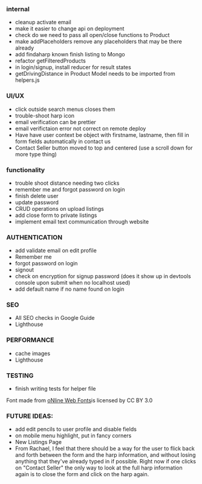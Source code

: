 ### internal
- cleanup activate email
- make it easier to change api on deployment
- check do we need to pass all open/close functions to Product
- make addPlaceholders remove any placeholders that may be there already
- add findaharp known finish listing to Mongo
- refactor getFilteredProducts
- in login/signup, install reducer for result states
- getDrivingDistance in Product Model needs to be imported from helpers.js

### UI/UX

- click outside search menus closes them
- trouble-shoot harp icon
- email verification can be prettier
- email verifictaion error not correct on remote deploy
- Have have user context be object with firstname, lastname, then fill in form fields automatically in contact us 
- Contact Seller button moved to top and centered (use a scroll down for more type thing)

### functionality
- trouble shoot distance needing two clicks
- remember me and forgot password on login
- finish delete user
- update password
- CRUD operations on upload listings
- add close form to private listings
- implement email text communication through website

### AUTHENTICATION
- add validate email on edit profile
- Remember me
- forgot password on login
- signout
- check on encryption for signup password (does it show up in devtools console upon submit when no localhost used)
- add default name if no name found on login

### SEO
- All SEO checks in Google Guide
- Lighthouse

### PERFORMANCE
- cache images
- Lighthouse

### TESTING

- finish writing tests for helper file

<div>Font made from <a href="http://www.onlinewebfonts.com">oNline Web Fonts</a>is licensed by CC BY 3.0</div>

### FUTURE IDEAS:

- add edit pencils to user profile and disable fields
- on mobile menu highlight, put in fancy corners
- New Listings Page
- From Rachael, I feel that there should be a way for the user to flick back and forth between the form and the harp information, and without losing anything that they've already typed in if possible. Right now if one clicks on "Contact Seller" the only way to look at the full harp information again is to close the form and click on the harp again. 
